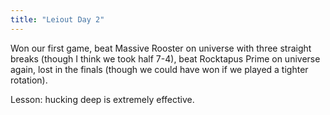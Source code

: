 ```yaml
---
title: "Leiout Day 2"
---
```


Won our first game, beat Massive Rooster on universe with three straight breaks (though I think we took half 7-4), beat Rocktapus Prime on universe again, lost in the finals (though we could have won if we played a tighter rotation).

Lesson: hucking deep is extremely effective.
